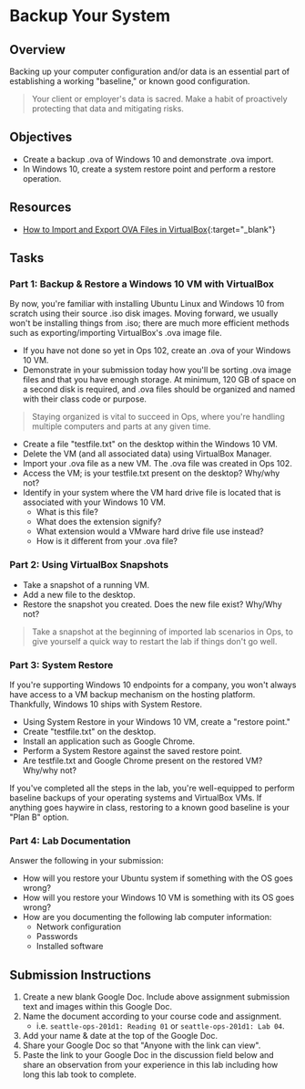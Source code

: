 # Backup Your System

## Overview

Backing up your computer configuration and/or data is an essential part of establishing a working "baseline," or known good configuration.

> Your client or employer's data is sacred. Make a habit of proactively protecting that data and mitigating risks.

## Objectives

- Create a backup .ova of Windows 10 and demonstrate .ova import.
- In Windows 10, create a system restore point and perform a restore operation.

## Resources

- [How to Import and Export OVA Files in VirtualBox](https://www.maketecheasier.com/import-export-ova-files-in-VirtualBox/){:target="_blank"}

## Tasks

### Part 1: Backup & Restore a Windows 10 VM with VirtualBox

By now, you're familiar with installing Ubuntu Linux and Windows 10 from scratch using their source .iso disk images. Moving forward, we usually won't be installing things from .iso; there are much more efficient methods such as exporting/importing VirtualBox's .ova image file.

- If you have not done so yet in Ops 102, create an .ova of your Windows 10 VM.
- Demonstrate in your submission today how you'll be sorting .ova image files and that you have enough storage. At minimum, 120 GB of space on a second disk is required, and .ova files should be organized and named with their class code or purpose.

> Staying organized is vital to succeed in Ops, where you're handling multiple computers and parts at any given time.

- Create a file "testfile.txt" on the desktop within the Windows 10 VM.
- Delete the VM (and all associated data) using VirtualBox Manager.
- Import your .ova file as a new VM. The .ova file was created in Ops 102.
- Access the VM; is your testfile.txt present on the desktop? Why/why not?
- Identify in your system where the VM hard drive file is located that is associated with your Windows 10 VM.
  - What is this file?
  - What does the extension signify?
  - What extension would a VMware hard drive file use instead?
  - How is it different from your .ova file?

### Part 2: Using VirtualBox Snapshots

- Take a snapshot of a running VM.
- Add a new file to the desktop.
- Restore the snapshot you created. Does the new file exist? Why/Why not?

> Take a snapshot at the beginning of imported lab scenarios in Ops, to give yourself a quick way to restart the lab if things don't go well.

### Part 3: System Restore

If you're supporting Windows 10 endpoints for a company, you won't always have access to a VM backup mechanism on the hosting platform. Thankfully, Windows 10 ships with System Restore.

- Using System Restore in your Windows 10 VM, create a "restore point."
- Create "testfile.txt" on the desktop.
- Install an application such as Google Chrome.
- Perform a System Restore against the saved restore point.
- Are testfile.txt and Google Chrome present on the restored VM? Why/why not?

If you've completed all the steps in the lab, you're well-equipped to perform baseline backups of your operating systems and VirtualBox VMs. If anything goes haywire in class, restoring to a known good baseline is your "Plan B" option.

### Part 4: Lab Documentation

Answer the following in your submission:
- How will you restore your Ubuntu system if something with the OS goes wrong?
- How will you restore your Windows 10 VM is something with its OS goes wrong?
- How are you documenting the following lab computer information:
  - Network configuration
  - Passwords
  - Installed software

## Submission Instructions

1. Create a new blank Google Doc. Include above assignment submission text and images within this Google Doc.
1. Name the document according to your course code and assignment.
   - i.e. `seattle-ops-201d1: Reading 01` or `seattle-ops-201d1: Lab 04`.
1. Add your name & date at the top of the Google Doc.
1. Share your Google Doc so that "Anyone with the link can view".
1. Paste the link to your Google Doc in the discussion field below and share an observation from your experience in this lab including how long this lab took to complete.
